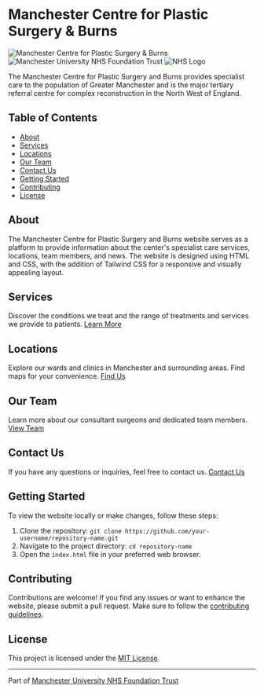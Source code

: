 # Manchester Centre for Plastic Surgery & Burns

![Manchester Centre for Plastic Surgery & Burns](https://mcrplasticsurgeryandburns.co.uk/cfpsb.jpg)
![Manchester University NHS Foundation Trust](https://mcrplasticsurgeryandburns.co.uk/mft.png) ![NHS Logo](https://mcrplasticsurgeryandburns.co.uk/nhs.png)

The Manchester Centre for Plastic Surgery and Burns provides specialist care to the population of Greater Manchester and is the major tertiary referral centre for complex reconstruction in the North West of England.

## Table of Contents

- [About](#about)
- [Services](#services)
- [Locations](#locations)
- [Our Team](#our-team)
- [Contact Us](#contact-us)
- [Getting Started](#getting-started)
- [Contributing](#contributing)
- [License](#license)

## About

The Manchester Centre for Plastic Surgery and Burns website serves as a platform to provide information about the center's specialist care services, locations, team members, and news. The website is designed using HTML and CSS, with the addition of Tailwind CSS for a responsive and visually appealing layout.

## Services

Discover the conditions we treat and the range of treatments and services we provide to patients. [Learn More](https://mcrplasticsurgeryandburns.co.uk/Services.html)

## Locations

Explore our wards and clinics in Manchester and surrounding areas. Find maps for your convenience. [Find Us](https://mcrplasticsurgeryandburns.co.uk/Locations.html)

## Our Team

Learn more about our consultant surgeons and dedicated team members. [View Team](https://mcrplasticsurgeryandburns.co.uk/OurTeam.html)

## Contact Us

If you have any questions or inquiries, feel free to contact us. [Contact Us](https://mcrplasticsurgeryandburns.co.uk/contact-us/)

## Getting Started

To view the website locally or make changes, follow these steps:

1. Clone the repository: `git clone https://github.com/your-username/repository-name.git`
2. Navigate to the project directory: `cd repository-name`
3. Open the `index.html` file in your preferred web browser.

## Contributing

Contributions are welcome! If you find any issues or want to enhance the website, please submit a pull request. Make sure to follow the [contributing guidelines](CONTRIBUTING.md).

## License

This project is licensed under the [MIT License](LICENSE).

---

Part of [Manchester University NHS Foundation Trust](http://www.mft.nhs.uk/)
